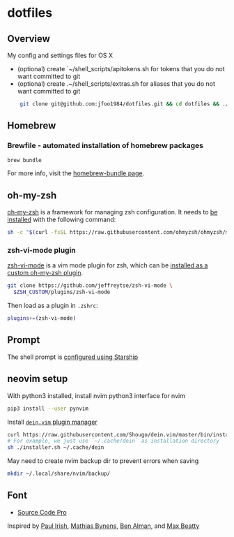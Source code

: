 # dotfiles

## Overview

My config and settings files for OS X

* (optional) create `~/shell_scripts/apitokens.sh for tokens that you do not want committed to git
* (optional) create .~/shell_scripts/extras.sh for aliases that you do not want committed to git

```sh
    git clone git@github.com:jfoo1984/dotfiles.git && cd dotfiles && ./sync.sh
```

## Homebrew

### Brewfile - automated installation of homebrew packages

```sh
brew bundle
```

For more info, visit the [homebrew-bundle page](https://github.com/Homebrew/homebrew-bundle).

## oh-my-zsh

[oh-my-zsh](https://github.com/ohmyzsh/ohmyzsh) is a framework for managing zsh configuration.  It needs to [be installed](https://github.com/ohmyzsh/ohmyzsh?tab=readme-ov-file#basic-installation) with the following command:

```sh
sh -c "$(curl -fsSL https://raw.githubusercontent.com/ohmyzsh/ohmyzsh/master/tools/install.sh)"
```

### zsh-vi-mode plugin

[zsh-vi-mode](https://github.com/jeffreytse/zsh-vi-mode) is a vim mode plugin for zsh, which can be [installed as a custom oh-my-zsh plugin](https://github.com/jeffreytse/zsh-vi-mode?tab=readme-ov-file#as-an-oh-my-zsh-custom-plugin).

```sh
git clone https://github.com/jeffreytse/zsh-vi-mode \
  $ZSH_CUSTOM/plugins/zsh-vi-mode
```

Then load as a plugin in `.zshrc`:

```sh
plugins+=(zsh-vi-mode)
```

## Prompt

The shell prompt is [configured using Starship](https://starship.rs/config/#prompt)

## neovim setup

With python3 installed, install nvim python3 interface for nvim

```sh
pip3 install --user pynvim
```

Install [`dein.vim` plugin manager](https://github.com/Shougo/dein.vim)

```sh
curl https://raw.githubusercontent.com/Shougo/dein.vim/master/bin/installer.sh > installer.sh
# For example, we just use `~/.cache/dein` as installation directory
sh ./installer.sh ~/.cache/dein
```

May need to create nvim backup dir to prevent errors when saving

```sh
mkdir ~/.local/share/nvim/backup/
```

## Font

* [Source Code Pro](https://github.com/adobe-fonts/source-code-pro)

Inspired by [Paul Irish](https://github.com/paulirish/dotfiles), [Mathias Bynens](https://github.com/mathiasbynens/dotfiles/), [Ben Alman](https://github.com/cowboy/dotfiles), and [Max Beatty](https://github.com/maxbeatty/dotfiles)

